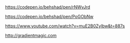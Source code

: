 https://codepen.io/behshad/pen/rNWvJrd

https://codepen.io/behshad/pen/PoGObNw

https://www.youtube.com/watch?v=muE2B0Zylbw&t=887s

http://gradientmagic.com